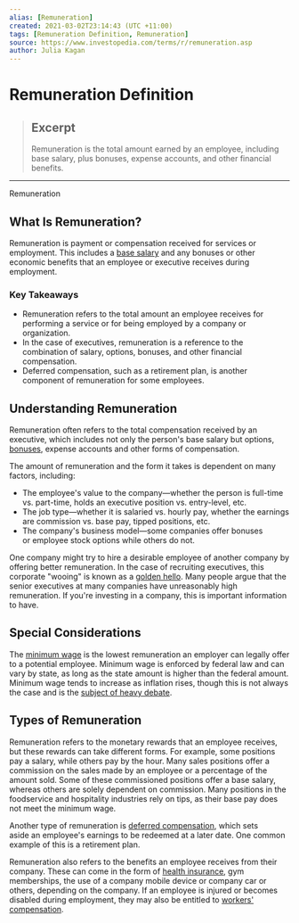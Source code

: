 ```yaml
---
alias: [Remuneration]
created: 2021-03-02T23:14:43 (UTC +11:00)
tags: [Remuneration Definition, Remuneration]
source: https://www.investopedia.com/terms/r/remuneration.asp
author: Julia Kagan
---
```


# Remuneration Definition

> ## Excerpt
> Remuneration is the total amount earned by an employee, including base salary, plus bonuses, expense accounts, and other financial benefits.

---

Remuneration
## What Is Remuneration?

Remuneration is payment or compensation received for services or employment. This includes a [base salary](https://www.investopedia.com/terms/b/base-pay.asp) and any bonuses or other economic benefits that an employee or executive receives during employment.

### Key Takeaways

-   Remuneration refers to the total amount an employee receives for performing a service or for being employed by a company or organization.
-   In the case of executives, remuneration is a reference to the combination of salary, options, bonuses, and other financial compensation.
-   Deferred compensation, such as a retirement plan, is another component of remuneration for some employees.

## Understanding Remuneration

Remuneration often refers to the total compensation received by an executive, which includes not only the person's base salary but options, [bonuses](https://www.investopedia.com/terms/b/bonus.asp), expense accounts and other forms of compensation.

The amount of remuneration and the form it takes is dependent on many factors, including:

-   The employee's value to the company—whether the person is full-time vs. part-time, holds an executive position vs. entry-level, etc.
-   The job type—whether it is salaried vs. hourly pay, whether the earnings are commission vs. base pay, tipped positions, etc.
-   The company's business model—some companies offer bonuses or employee stock options while others do not.

One company might try to hire a desirable employee of another company by offering better remuneration. In the case of recruiting executives, this corporate "wooing" is known as a [golden hello](https://www.investopedia.com/terms/g/goldenhello.asp). Many people argue that the senior executives at many companies have unreasonably high remuneration. If you're investing in a company, this is important information to have.

## Special Considerations

The [minimum wage](https://www.investopedia.com/terms/m/minimum_wage.asp) is the lowest remuneration an employer can legally offer to a potential employee. Minimum wage is enforced by federal law and can vary by state, as long as the state amount is higher than the federal amount. Minimum wage tends to increase as inflation rises, though this is not always the case and is the [subject of heavy debate](https://www.investopedia.com/articles/personal-finance/013015/how-minimum-wage-impacts-unemployment.asp).

## Types of Remuneration

Remuneration refers to the monetary rewards that an employee receives, but these rewards can take different forms. For example, some positions pay a salary, while others pay by the hour. Many sales positions offer a commission on the sales made by an employee or a percentage of the amount sold. Some of these commissioned positions offer a base salary, whereas others are solely dependent on commission. Many positions in the foodservice and hospitality industries rely on tips, as their base pay does not meet the minimum wage.

Another type of remuneration is [deferred compensation](https://www.investopedia.com/terms/d/deferred-compensation.asp), which sets aside an employee's earnings to be redeemed at a later date. One common example of this is a retirement plan.

Remuneration also refers to the benefits an employee receives from their company. These can come in the form of [health insurance](https://www.investopedia.com/terms/h/healthinsurance.asp), gym memberships, the use of a company mobile device or company car or others, depending on the company. If an employee is injured or becomes disabled during employment, they may also be entitled to [workers' compensation](https://www.investopedia.com/terms/w/workers-compensation.asp).
